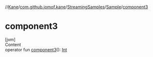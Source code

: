 //[Kane](../../../index.md)/[com.github.jomof.kane](../../index.md)/[StreamingSamples](../index.md)/[Sample](index.md)/[component3](component3.md)



# component3  
[jvm]  
Content  
operator fun [component3](component3.md)(): [Int](https://kotlinlang.org/api/latest/jvm/stdlib/kotlin/-int/index.html)  



